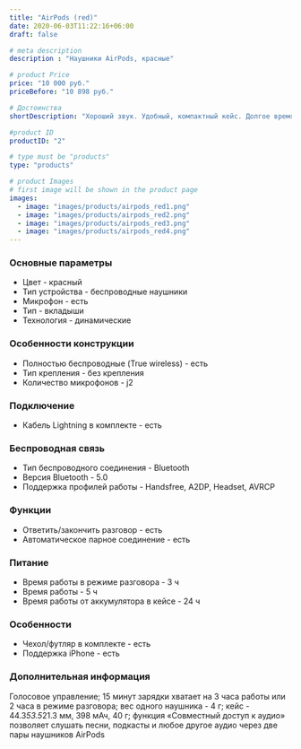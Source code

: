 ```yaml
---
title: "AirPods (red)"
date: 2020-06-03T11:22:16+06:00
draft: false

# meta description
description : "Наушники AirPods, красные"

# product Price
price: "10 000 руб."
priceBefore: "10 898 руб."

# Достоинства
shortDescription: "Хороший звук. Удобный, компактный кейс. Долгое время работы. Свободные руки. Хорошая отзывчивость Siri."

#product ID
productID: "2"

# type must be "products"
type: "products"

# product Images
# first image will be shown in the product page
images:
  - image: "images/products/airpods_red1.png"
  - image: "images/products/airpods_red2.png"
  - image: "images/products/airpods_red3.png"
  - image: "images/products/airpods_red4.png"
---
```


### Основные параметры

- Цвет - красный
- Тип устройства - беспроводные наушники
- Микрофон - есть
- Тип - вкладыши
- Технология - динамические

### Особенности конструкции

- Полностью беспроводные (True wireless) - есть
- Тип крепления - без крепления
- Количество микрофонов - j2

### Подключение

- Кабель Lightning в комплекте - есть

### Беспроводная связь

- Тип беспроводного соединения - Bluetooth
- Версия Bluetooth - 5.0
- Поддержка профилей работы - Handsfree, A2DP, Headset, AVRCP

### Функции

- Ответить/закончить разговор - есть
- Автоматическое парное соединение - eсть

### Питание

- Время работы в режиме разговора - 3 ч
- Время работы - 5 ч
- Время работы от аккумулятора в кейсе - 24 ч

### Особенности

- Чехол/футляр в комплекте - есть
- Поддержка iPhone - есть

### Дополнительная информация

Голосовое управление; 15 минут зарядки хватает на 3 часа работы или 2 часа в режиме разговора; вес одного наушника - 4 г; кейс - 44.3*53.5*21.3 мм, 398 мАч, 40 г; функция «Совместный доступ к аудио» позволяет слушать песни, подкасты и любое другое аудио через две пары наушников AirPods